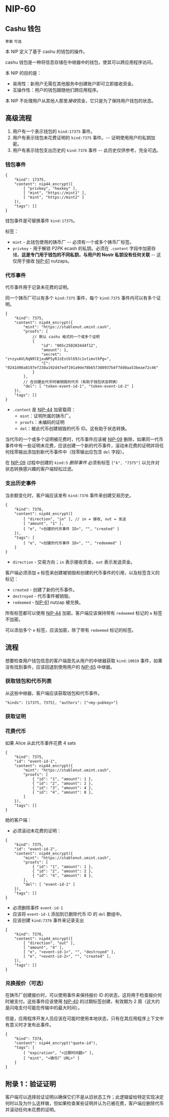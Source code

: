 NIP-60
======

Cashu 钱包
-------------

`草案` `可选`

本 NIP 定义了基于 cashu 的钱包的操作。

cashu 钱包是一种将信息存储在中继器中的钱包，使其可以跨应用程序访问。

本 NIP 的目的是：
* 易用性：新用户无需在其他服务中创建账户即可立即接收资金。
* 互操作性：用户的钱包跟随他们跨应用程序。

本 NIP 不处理用户从其他人那里*接收*资金，它只是为了保持用户钱包的状态。

## 高级流程
1. 用户有一个表示钱包的 `kind:17375` 事件。
2. 用户有表示钱包未花费证明的 `kind:7375` 事件。-- 证明使用用户的私钥加密。
3. 用户有表示钱包支出历史的 `kind:7376` 事件 -- 此历史仅供参考，完全可选。

### 钱包事件
```jsonc
{
    "kind": 17375,
    "content": nip44_encrypt([
        [ "privkey", "hexkey" ],
        [ "mint", "https://mint1" ],
        [ "mint", "https://mint2" ]
    ]),
    "tags": []
}
```

钱包事件是可替换事件 `kind:17375`。

标签：
* `mint` - 此钱包使用的铸币厂 -- 必须有一个或多个铸币厂标签。
* `privkey` - 用于解锁 P2PK ecash 的私钥。必须在 `.content` 字段中加密存储。**这是专门用于钱包的不同私钥，与用户的 Nostr 私钥没有任何关联** -- 这仅用于接收 [NIP-61](61.md) nutzaps。

### 代币事件
代币事件用于记录未花费的证明。

同一个铸币厂可以有多个 `kind:7375` 事件，每个 `kind:7375` 事件内可以有多个证明。

```jsonc
{
    "kind": 7375,
    "content": nip44_encrypt({
        "mint": "https://stablenut.umint.cash",
        "proofs": [
            // 默认 cashu 格式的一个或多个证明
            {
                "id": "005c2502034d4f12",
                "amount": 1,
                "secret": "z+zyxAVLRqN9lEjxuNPSyRJzEstbl69Jc1vtimvtkPg=",
                "C": "0241d98a8197ef238a192d47edf191a9de78b657308937b4f7dd0aa53beae72c46"
            }
        ],
        // 在创建此代币时被销毁的代币（有助于钱包状态转换）
        "del": [ "token-event-id-1", "token-event-id-2" ]
    }),
    "tags": []
}
```

 * `.content` 是 [NIP-44](44.md) 加密载荷：
   * `mint`：证明所属的铸币厂。
   * `proofs`：未编码的证明
   * `del`：被此代币创建销毁的代币 ID。这有助于状态转换。

当代币的一个或多个证明被花费时，代币事件应该被 [NIP-09](09.md) 删除，如果同一代币事件中有一些证明未花费，应该创建一个新的代币事件，滚动未花费的证明并将任何找零输出添加到新代币事件中（找零输出应包含 `del` 字段）。

在 [NIP-09](09.md) 过程中创建的 `kind:5` _删除事件_ 必须有标签 `["k", "7375"]` 以允许对状态转换感兴趣的客户端轻松过滤。

### 支出历史事件
当余额变化时，客户端应该发布 `kind:7376` 事件来创建交易历史。

```jsonc
{
    "kind": 7376,
    "content": nip44_encrypt([
        [ "direction", "in" ], // in = 接收, out = 发送
        [ "amount", "1" ],
        [ "e", "<创建的代币事件 ID>", "", "created" ]
    ]),
    "tags": [
        [ "e", "<创建的代币事件 ID>", "", "redeemed" ]
    ]
}
```

* `direction` - 交易方向；`in` 表示接收资金，`out` 表示发送资金。

客户端必须添加 `e` 标签来创建被销毁和创建的代币事件的引用，以及标签含义的标记：
* `created` - 创建了新的代币事件。
* `destroyed` - 代币事件被销毁。
* `redeemed` - [NIP-61](61.md) nutzap 被兑换。

所有标签都可以使用 [NIP-44](44.md) 加密。客户端应该保持带有 `redeemed` 标记的 `e` 标签不加密。

可以添加多个 `e` 标签，应该加密，除了带有 `redeemed` 标记的标签。

## 流程
想要检查用户钱包信息的客户端首先从用户的中继器获取 `kind:10019` 事件，如果没有找到事件，应该回退到使用用户的 [NIP-65](65.md) 中继器。

### 获取钱包和代币列表
从这些中继器，客户端应该获取钱包和代币事件。

`"kinds": [17375, 7375], "authors": ["<my-pubkey>"]`

### 获取证明

### 花费代币
如果 Alice 从此代币事件花费 4 sats
```jsonc
{
    "kind": 7375,
    "id": "event-id-1",
    "content": nip44_encrypt({
        "mint": "https://stablenut.umint.cash",
        "proofs": [
            { "id": "1", "amount": 1 },
            { "id": "2", "amount": 2 },
            { "id": "3", "amount": 4 },
            { "id": "4", "amount": 8 },
        ]
    }),
    "tags": []
}
```

她的客户端：
* 必须滚动未花费的证明：
```jsonc
{
    "kind": 7375,
    "id": "event-id-2",
    "content": nip44_encrypt({
        "mint": "https://stablenut.umint.cash",
        "proofs": [
            { "id": "1", "amount": 1 },
            { "id": "2", "amount": 2 },
            { "id": "4", "amount": 8 },
        ],
        "del": [ "event-id-1" ]
    }),
    "tags": []
}
```
* 必须删除事件 `event-id-1`
* 应该将 `event-id-1` 添加到已删除代币 ID 的 `del` 数组中。
* 应该创建 `kind:7376` 事件来记录支出
```jsonc
{
    "kind": 7376,
    "content": nip44_encrypt([
        [ "direction", "out" ],
        [ "amount", "4" ],
        [ "e", "<event-id-1>", "", "destroyed" ],
        [ "e", "<event-id-2>", "", "created" ],
    ]),
    "tags": []
}
```

### 兑换报价（可选）
在铸币厂创建报价时，可以使用事件来保持报价 ID 的状态，这将用于检查报价何时被支付。这些事件应该使用 [NIP-40](40.md) 的过期标签创建，有效期为 2 周（这大约是闪电支付可能在传输中的最大时间）。

但是，应用程序开发人员应该在可能时使用本地状态，只有在其应用程序上下文中有意义时才发布此事件。

```jsonc
{
    "kind": 7374,
    "content": nip44_encrypt("quote-id"),
    "tags": [
        [ "expiration", "<过期时间戳>" ],
        [ "mint", "<铸币厂 URL>" ]
    ]
}
```

## 附录 1：验证证明
客户端可以选择验证证明以确保它们不是从旧状态工作；此逻辑留给特定实现决定何时以及为什么这样做，但如果检查某些证明并认为已被花费，客户端应删除代币并滚动任何未花费的证明。
